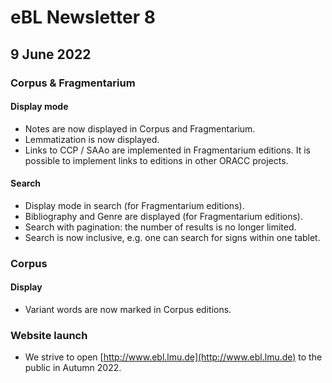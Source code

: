 # eBL Newsletter 8

## 9 June 2022

### Corpus & Fragmentarium

#### Display mode

- Notes are now displayed in Corpus and Fragmentarium.
- Lemmatization is now displayed.
- Links to CCP / SAAo are implemented in Fragmentarium editions. It is possible to implement links to editions in other ORACC projects.

#### Search

- Display mode in search (for Fragmentarium editions).
- Bibliography and Genre are displayed (for Fragmentarium editions).
- Search with pagination: the number of results is no longer limited.
- Search is now inclusive, e.g. one can search for signs within one tablet.

### Corpus

#### Display

- Variant words are now marked in Corpus editions.

### Website launch

- We strive to open [http://www.ebl.lmu.de](http://www.ebl.lmu.de) to the public in Autumn 2022.
